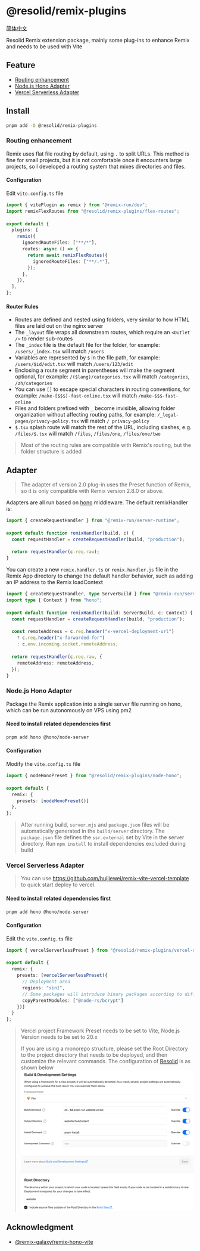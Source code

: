 # @resolid/remix-plugins

[简体中文](README.zh_CN.md)

Resolid Remix extension package, mainly some plug-ins to enhance Remix and needs to be used with Vite

## Feature

- [Routing enhancement](#routing-enhancement)
- [Node.js Hono Adapter](#nodejs-hono-adapter)
- [Vercel Serverless Adapter](#vercel-serverless-adapter)

## Install

```bash
pnpm add -D @resolid/remix-plugins
```

### Routing enhancement

Remix uses flat file routing by default, using `.` to split URLs. This method is fine for small projects, but it is not comfortable once it encounters large projects, so I developed a routing system that mixes directories and files.

#### Configuration

Edit `vite.config.ts` file

```ts
import { vitePlugin as remix } from "@remix-run/dev";
import remixFlexRoutes from "@resolid/remix-plugins/flex-routes";

export default {
  plugins: [
    remix({
      ignoredRouteFiles: ["**/*"],
      routes: async () => {
        return await remixFlexRoutes({
          ignoredRouteFiles: ["**/.*"],
        });
      },
    }),
  ],
};
```

#### Router Rules

- Routes are defined and nested using folders, very similar to how HTML files are laid out on the nginx server
- The `_layout` file wraps all downstream routes, which require an `<Outlet />` to render sub-routes
- The `_index` file is the default file for the folder, for example: `/users/_index.tsx` will match `/users`
- Variables are represented by `$` in the file path, for example: `/users/$id/edit.tsx` will match `/users/123/edit`
- Enclosing a route segment in parentheses will make the segment optional, for example: `/($lang)/categories.tsx` will match `/categories`, `/zh/categories`
- You can use `[]` to escape special characters in routing conventions, for example: `/make-[$$$]-fast-online.tsx` will match `/make-$$$-fast-online`
- Files and folders prefixed with `_` become invisible, allowing folder organization without affecting routing paths, for example: `/_legal-pages/privacy-policy.tsx` will match `/ privacy-policy`
- `$.tsx` splash route will match the rest of the URL, including slashes, e.g. `/files/$.tsx` will match `/files`, `/files/one`, `/files/one/two `

> Most of the routing rules are compatible with Remix's routing, but the folder structure is added

## Adapter

> The adapter of version 2.0 plug-in uses the Preset function of Remix, so it is only compatible with Remix version 2.8.0 or above.

Adapters are all run based on [hono](https://hono.dev/) middleware. The default remixHandler is:

```js
import { createRequestHandler } from "@remix-run/server-runtime";

export default function remixHandler(build, c) {
  const requestHandler = createRequestHandler(build, "production");

  return requestHandler(c.req.raw);
}
```

You can create a new `remix.handler.ts` or `remix.handler.js` file in the Remix App directory to change the default handler behavior, such as adding an IP address to the Remix loadContext

```ts
import { createRequestHandler, type ServerBuild } from "@remix-run/server-runtime";
import type { Context } from "hono";

export default function remixHandler(build: ServerBuild, c: Context) {
  const requestHandler = createRequestHandler(build, "production");

  const remoteAddress = c.req.header("x-vercel-deployment-url")
    ? c.req.header("x-forwarded-for")
    : c.env.incoming.socket.remoteAddress;

  return requestHandler(c.req.raw, {
    remoteAddress: remoteAddress,
  });
}
```

### Node.js Hono Adapter

Package the Remix application into a single server file running on hono, which can be run autonomously on VPS using pm2

#### Need to install related dependencies first

```bash
pnpm add hono @hono/node-server
```

#### Configuration

Modify the `vite.config.ts` file

```ts
import { nodeHonoPreset } from "@resolid/remix-plugins/node-hono";

export default {
  remix: {
    presets: [nodeHonoPreset()]
  },
};
```

> After running build, `server.mjs` and `package.json` files will be automatically generated in the `build/server` directory. The `package.json` file defines the `ssr.external` set by Vite in the server directory. Run `npm install` to install dependencies excluded during build

### Vercel Serverless Adapter

> You can use https://github.com/huijiewei/remix-vite-vercel-template to quick start deploy to vercel.

#### Need to install related dependencies first

```bash
pnpm add hono @hono/node-server
```

#### Configuration

Edit the `vite.config.ts` file

```ts
import { vercelServerlessPreset } from "@resolid/remix-plugins/vercel-serverless";

export default {
  remix: {
    presets: [vercelServerlessPreset({
      // Deployment area
      regions: "sin1",
      // Some packages will introduce binary packages according to different platforms. The binary packages are not in the same directory during installation, such as @node-rs/bcrypt
      copyParentModules: ["@node-rs/bcrypt"]
    })]
  }
};
```

> Vercel project Framework Preset needs to be set to Vite, Node.js Version needs to be set to 20.x
>
> If you are using a monorepo structure, please set the Root Directory to the project directory that needs to be deployed, and then customize the relevant commands. The configuration of [Resolid](https://github.com/huijiewei/resolid) is as shown below
> ![Vercel related settings](.github/assets/vercel-settings.png)

## Acknowledgment

- [@remix-galaxy/remix-hono-vite](https://github.com/rphlmr/remix-galaxy)
